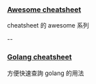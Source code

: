 ### [Awesome cheatsheet](https://github.com/detailyang/awesome-cheatsheet)

cheatsheet 的 awesome 系列

--

### [Golang cheatsheet](https://github.com/a8m/go-lang-cheat-sheet)

方便快速查詢 golang 的用法